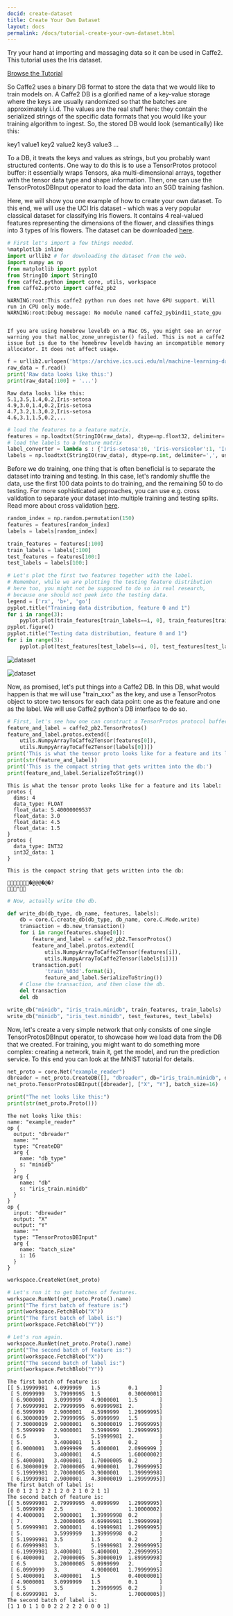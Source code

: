```yaml
---
docid: create-dataset
title: Create Your Own Dataset
layout: docs
permalink: /docs/tutorial-create-your-own-dataset.html
---
```


Try your hand at importing and massaging data so it can be used in Caffe2. This tutorial uses the Iris dataset.

[Browse the Tutorial](https://github.com/caffe2/tutorials/blob/master/create_your_own_dataset.ipynb)


So Caffe2 uses a binary DB format to store the data that we would like to train models on. A Caffe2 DB is a glorified name of a key-value storage where the keys are usually randomized so that the batches are approximately i.i.d. The values are the real stuff here: they contain the serialized strings of the specific data formats that you would like your training algorithm to ingest. So, the stored DB would look (semantically) like this:

key1 value1
key2 value2
key3 value3
...

To a DB, it treats the keys and values as strings, but you probably want structured contents. One way to do this is to use a TensorProtos protocol buffer: it essentially wraps Tensors, aka multi-dimensional arrays, together with the tensor data type and shape information. Then, one can use the TensorProtosDBInput operator to load the data into an SGD training fashion.

Here, we will show you one example of how to create your own dataset. To this end, we will use the UCI Iris dataset - which was a very popular classical dataset for classifying Iris flowers. It contains 4 real-valued features representing the dimensions of the flower, and classifies things into 3 types of Iris flowers. The dataset can be downloaded [here](https://archive.ics.uci.edu/ml/datasets/Iris).


```python
# First let's import a few things needed.
%matplotlib inline
import urllib2 # for downloading the dataset from the web.
import numpy as np
from matplotlib import pyplot
from StringIO import StringIO
from caffe2.python import core, utils, workspace
from caffe2.proto import caffe2_pb2
```

    WARNING:root:This caffe2 python run does not have GPU support. Will run in CPU only mode.
    WARNING:root:Debug message: No module named caffe2_pybind11_state_gpu


    If you are using homebrew leveldb on a Mac OS, you might see an error warning you that malloc_zone_unregister() failed. This is not a caffe2 issue but is due to the homebrew leveldb having an incompatible memory allocator. It does not affect usage.



```python
f = urllib2.urlopen('https://archive.ics.uci.edu/ml/machine-learning-databases/iris/iris.data')
raw_data = f.read()
print('Raw data looks like this:')
print(raw_data[:100] + '...')
```

    Raw data looks like this:
    5.1,3.5,1.4,0.2,Iris-setosa
    4.9,3.0,1.4,0.2,Iris-setosa
    4.7,3.2,1.3,0.2,Iris-setosa
    4.6,3.1,1.5,0.2,...



```python
# load the features to a feature matrix.
features = np.loadtxt(StringIO(raw_data), dtype=np.float32, delimiter=',', usecols=(0, 1, 2, 3))
# load the labels to a feature matrix
label_converter = lambda s : {'Iris-setosa':0, 'Iris-versicolor':1, 'Iris-virginica':2}[s]
labels = np.loadtxt(StringIO(raw_data), dtype=np.int, delimiter=',', usecols=(4,), converters={4: label_converter})
```

Before we do training, one thing that is often beneficial is to separate the dataset into training and testing. In this case, let's randomly shuffle the data, use the first 100 data points to do training, and the remaining 50 to do testing. For more sophisticated approaches, you can use e.g. cross validation to separate your dataset into multiple training and testing splits. Read more about cross validation [here](http://scikit-learn.org/stable/modules/cross_validation.html).


```python
random_index = np.random.permutation(150)
features = features[random_index]
labels = labels[random_index]

train_features = features[:100]
train_labels = labels[:100]
test_features = features[100:]
test_labels = labels[100:]
```


```python
# Let's plot the first two features together with the label.
# Remember, while we are plotting the testing feature distribution
# here too, you might not be supposed to do so in real research,
# because one should not peek into the testing data.
legend = ['rx', 'b+', 'go']
pyplot.title("Training data distribution, feature 0 and 1")
for i in range(3):
    pyplot.plot(train_features[train_labels==i, 0], train_features[train_labels==i, 1], legend[i])
pyplot.figure()
pyplot.title("Testing data distribution, feature 0 and 1")
for i in range(3):
    pyplot.plot(test_features[test_labels==i, 0], test_features[test_labels==i, 1], legend[i])
```


![dataset](../static/images/tutorial-create-dataset1.png)


![dataset](../static/images/tutorial-create-dataset2.png)


Now, as promised, let's put things into a Caffe2 DB. In this DB, what would happen is that we will use "train_xxx" as the key, and use a TensorProtos object to store two tensors for each data point: one as the feature and one as the label. We will use Caffe2 python's DB interface to do so.


```python
# First, let's see how one can construct a TensorProtos protocol buffer from numpy arrays.
feature_and_label = caffe2_pb2.TensorProtos()
feature_and_label.protos.extend([
    utils.NumpyArrayToCaffe2Tensor(features[0]),
    utils.NumpyArrayToCaffe2Tensor(labels[0])])
print('This is what the tensor proto looks like for a feature and its label:')
print(str(feature_and_label))
print('This is the compact string that gets written into the db:')
print(feature_and_label.SerializeToString())
```

    This is what the tensor proto looks like for a feature and its label:
    protos {
      dims: 4
      data_type: FLOAT
      float_data: 5.40000009537
      float_data: 3.0
      float_data: 4.5
      float_data: 1.5
    }
    protos {
      data_type: INT32
      int32_data: 1
    }

    This is the compact string that gets written into the db:

    �̬@  @@  �@  �?
    "



```python
# Now, actually write the db.

def write_db(db_type, db_name, features, labels):
    db = core.C.create_db(db_type, db_name, core.C.Mode.write)
    transaction = db.new_transaction()
    for i in range(features.shape[0]):
        feature_and_label = caffe2_pb2.TensorProtos()
        feature_and_label.protos.extend([
            utils.NumpyArrayToCaffe2Tensor(features[i]),
            utils.NumpyArrayToCaffe2Tensor(labels[i])])
        transaction.put(
            'train_%03d'.format(i),
            feature_and_label.SerializeToString())
    # Close the transaction, and then close the db.
    del transaction
    del db

write_db("minidb", "iris_train.minidb", train_features, train_labels)
write_db("minidb", "iris_test.minidb", test_features, test_labels)
```

Now, let's create a very simple network that only consists of one single TensorProtosDBInput operator, to showcase how we load data from the DB that we created. For training, you might want to do something more complex: creating a network, train it, get the model, and run the prediction service. To this end you can look at the MNIST tutorial for details.


```python
net_proto = core.Net("example_reader")
dbreader = net_proto.CreateDB([], "dbreader", db="iris_train.minidb", db_type="minidb")
net_proto.TensorProtosDBInput([dbreader], ["X", "Y"], batch_size=16)

print("The net looks like this:")
print(str(net_proto.Proto()))
```

    The net looks like this:
    name: "example_reader"
    op {
      output: "dbreader"
      name: ""
      type: "CreateDB"
      arg {
        name: "db_type"
        s: "minidb"
      }
      arg {
        name: "db"
        s: "iris_train.minidb"
      }
    }
    op {
      input: "dbreader"
      output: "X"
      output: "Y"
      name: ""
      type: "TensorProtosDBInput"
      arg {
        name: "batch_size"
        i: 16
      }
    }


```python
workspace.CreateNet(net_proto)
```


```python
# Let's run it to get batches of features.
workspace.RunNet(net_proto.Proto().name)
print("The first batch of feature is:")
print(workspace.FetchBlob("X"))
print("The first batch of label is:")
print(workspace.FetchBlob("Y"))

# Let's run again.
workspace.RunNet(net_proto.Proto().name)
print("The second batch of feature is:")
print(workspace.FetchBlob("X"))
print("The second batch of label is:")
print(workspace.FetchBlob("Y"))
```

    The first batch of feature is:
    [[ 5.19999981  4.0999999   1.5         0.1       ]
     [ 5.0999999   3.79999995  1.5         0.30000001]
     [ 6.9000001   3.0999999   4.9000001   1.5       ]
     [ 7.69999981  2.79999995  6.69999981  2.        ]
     [ 6.5999999   2.9000001   4.5999999   1.29999995]
     [ 6.30000019  2.79999995  5.0999999   1.5       ]
     [ 7.30000019  2.9000001   6.30000019  1.79999995]
     [ 5.5999999   2.9000001   3.5999999   1.29999995]
     [ 6.5         3.          5.19999981  2.        ]
     [ 5.          3.4000001   1.5         0.2       ]
     [ 6.9000001   3.0999999   5.4000001   2.0999999 ]
     [ 6.          3.4000001   4.5         1.60000002]
     [ 5.4000001   3.4000001   1.70000005  0.2       ]
     [ 6.30000019  2.70000005  4.9000001   1.79999995]
     [ 5.19999981  2.70000005  3.9000001   1.39999998]
     [ 6.19999981  2.9000001   4.30000019  1.29999995]]
    The first batch of label is:
    [0 0 1 2 1 2 2 1 2 0 2 1 0 2 1 1]
    The second batch of feature is:
    [[ 5.69999981  2.79999995  4.0999999   1.29999995]
     [ 5.0999999   2.5         3.          1.10000002]
     [ 4.4000001   2.9000001   1.39999998  0.2       ]
     [ 7.          3.20000005  4.69999981  1.39999998]
     [ 5.69999981  2.9000001   4.19999981  1.29999995]
     [ 5.          3.5999999   1.39999998  0.2       ]
     [ 5.19999981  3.5         1.5         0.2       ]
     [ 6.69999981  3.          5.19999981  2.29999995]
     [ 6.19999981  3.4000001   5.4000001   2.29999995]
     [ 6.4000001   2.70000005  5.30000019  1.89999998]
     [ 6.5         3.20000005  5.0999999   2.        ]
     [ 6.0999999   3.          4.9000001   1.79999995]
     [ 5.4000001   3.4000001   1.5         0.40000001]
     [ 4.9000001   3.0999999   1.5         0.1       ]
     [ 5.5         3.5         1.29999995  0.2       ]
     [ 6.69999981  3.          5.          1.70000005]]
    The second batch of label is:
    [1 1 0 1 1 0 0 2 2 2 2 2 0 0 0 1]
